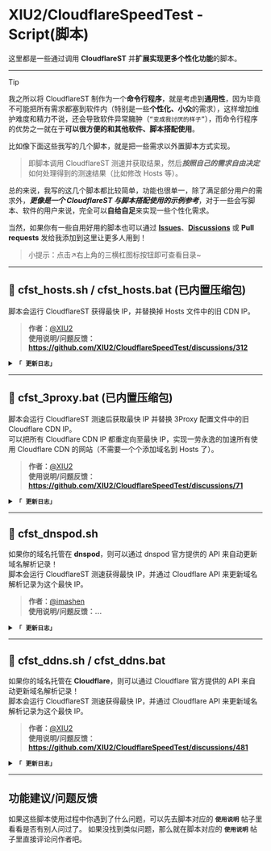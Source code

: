 # XIU2/CloudflareSpeedTest - Script(脚本)

这里都是一些通过调用 **CloudflareST** 并**扩展实现更多个性化功能**的脚本。  

****
> [!TIP]
> 我之所以将 CloudflareST 制作为一个**命令行程序**，就是考虑到**通用性**，因为毕竟不可能把所有需求都塞到软件内（特别是一些**个性化、小众**的需求），这样增加维护难度和精力不说，还会导致软件异常臃肿（`“变成我讨厌的样子”`），而命令行程序的优势之一就在于**可以很方便的和其他软件、脚本搭配使用**。

比如像下面这些我写的几个脚本，就是把一些需求以外置脚本方式实现。  

> 即脚本调用 CloudflareST 测速并获取结果，然后***按照自己的需求自由决定***如何处理得到的测速结果（比如修改 Hosts 等）。  

总的来说，我写的这几个脚本都比较简单，功能也很单一，除了满足部分用户的需求外，***更像是一个 CloudflareST 与脚本搭配使用的示例参考***，对于一些会写脚本、软件的用户来说，完全可以**自给自足**来实现一些个性化需求。

当然，如果你有一些自用好用的脚本也可以通过 [**Issues**](https://github.com/XIU2/CloudflareSpeedTest/issues)、[**Discussions**](https://github.com/XIU2/CloudflareSpeedTest/discussions) 或 **Pull requests** 发给我添加到这里让更多人用到！

> 小提示：点击↗右上角的三横杠图标按钮即可查看目录~

****
## 📑 cfst_hosts.sh / cfst_hosts.bat (已内置压缩包)

脚本会运行 CloudflareST 获得最快 IP，并替换掉 Hosts 文件中的旧 CDN IP。

> **作者：**[@XIU2](https://github.com/xiu2)  
> **使用说明/问题反馈：https://github.com/XIU2/CloudflareSpeedTest/discussions/312**

<details>
<summary><code><strong>「 更新日志」</strong></code></summary>

****

#### 2021年12月17日，版本 v1.0.6
 - **1. 优化** [找不到满足条件的 IP 就一直循环测速] 功能，在指定下载测速下限时没有重新测速的问题（默认注释）   

#### 2021年12月17日，版本 v1.0.3
 - **1. 新增** 找不到满足条件的 IP 就一直循环测速功能（默认注释）  
 - **2. 优化** 代码  

#### 2021年09月29日，版本 v1.0.2
 - **1. 修复** 当测速结果 IP 数量为 0 时，脚本没有退出的问题  

#### 2021年04月29日，版本 v1.0.1
 - **1. 优化** 不再需要加上 -p 0 参数来避免回车键退出了（现在可以即显示结果，又不用担心回车键退出程序）  

#### 2021年01月28日，版本 v1.0.0
 - **1. 发布** 第一个版本  

</details>

****

## 📑 cfst_3proxy.bat (已内置压缩包)

脚本会运行 CloudflareST 测速后获取最快 IP 并替换 3Proxy 配置文件中的旧 Cloudflare CDN IP。  
可以把所有 Cloudflare CDN IP 都重定向至最快 IP，实现一劳永逸的加速所有使用 Cloudflare CDN 的网站（不需要一个个添加域名到 Hosts 了）。

> **作者：**[@XIU2](https://github.com/xiu2)  
> **使用说明/问题反馈：https://github.com/XIU2/CloudflareSpeedTest/discussions/71**

<details>
<summary><code><strong>「 更新日志」</strong></code></summary>

****

#### 2021年12月17日，版本 v1.0.5
 - **1. 优化** [找不到满足条件的 IP 就一直循环测速] 功能，在指定下载测速下限时没有重新测速的问题（默认注释）   

#### 2021年12月17日，版本 v1.0.4
 - **1. 新增** 找不到满足条件的 IP 就一直循环测速功能（默认注释）  
 - **2. 优化** 代码  

#### 2021年09月29日，版本 v1.0.3
 - **1. 修复** 当测速结果 IP 数量为 0 时，脚本没有退出的问题  

#### 2021年04月29日，版本 v1.0.2
 - **1. 优化** 不再需要加上 -p 0 参数来避免回车键退出了（现在可以即显示结果，又不用担心回车键退出程序）  

#### 2021年03月16日，版本 v1.0.1
 - **1. 优化** 代码及注释内容  

#### 2021年03月13日，版本 v1.0.0
 - **1. 发布** 第一个版本  

</details>

****

## 📑 cfst_dnspod.sh

如果你的域名托管在 **dnspod**，则可以通过 dnspod 官方提供的 API 来自动更新域名解析记录！  
脚本会运行 CloudflareST 测速获得最快 IP，并通过 Cloudflare API 来更新域名解析记录为这个最快 IP。

> **作者：**[@imashen](https://github.com/imashen)  
> **使用说明/问题反馈：...**

<details>
<summary><code><strong>「 更新日志」</strong></code></summary>

****

#### 2024年08月06日，版本 v1.0.0
 - **1. 发布** 第一个版本  

</details>

****

## 📑 cfst_ddns.sh / cfst_ddns.bat

如果你的域名托管在 **Cloudflare**，则可以通过 Cloudflare 官方提供的 API 来自动更新域名解析记录！  
脚本会运行 CloudflareST 测速获得最快 IP，并通过 Cloudflare API 来更新域名解析记录为这个最快 IP。

> **作者：**[@XIU2](https://github.com/xiu2)  
> **使用说明/问题反馈：https://github.com/XIU2/CloudflareSpeedTest/discussions/481**

<details>
<summary><code><strong>「 更新日志」</strong></code></summary>

****

#### 2021年12月17日，版本 v1.0.4
 - **1. 新增** 找不到满足条件的 IP 就一直循环测速功能（默认注释）  
 - **2. 优化** 代码  

#### 2021年09月29日，版本 v1.0.3
 - **1. 修复** 当测速结果 IP 数量为 0 时，脚本没有退出的问题  

#### 2021年04月29日，版本 v1.0.2
 - **1. 优化** 不再需要加上 -p 0 参数来避免回车键退出了（现在可以即显示结果，又不用担心回车键退出程序）  

#### 2021年01月27日，版本 v1.0.1
 - **1. 优化** 配置从文件中读取  

#### 2021年01月26日，版本 v1.0.0
 - **1. 发布** 第一个版本  

</details>

****

## 功能建议/问题反馈

如果这些脚本使用过程中你遇到了什么问题，可以先去脚本对应的 **`使用说明`** 帖子里看看是否有别人问过了。
如果没找到类似问题，那么就在脚本对应的 **`使用说明`** 帖子里直接评论问作者吧。